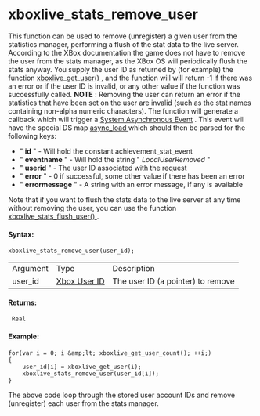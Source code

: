 # xboxlive_stats_remove_user

This function can be used to remove (unregister) a given user from the
statistics manager, performing a flush of the stat data to the live
server. According to the XBox documentation the game does not have to
remove the user from the stats manager, as the XBox OS will periodically
flush the stats anyway. You supply the user ID as returned by (for
example) the function [ xboxlive_get_user()
](../Users_And_Accounts/xboxlive_get_user) , and the function will
will return -1 if there was an error or if the user ID is invalid, or
any other value if the function was successfully called. **NOTE** :
Removing the user can return an error if the statistics that have been
set on the user are invalid (such as the stat names containing non-alpha
numeric characters). The function will generate a callback which will
trigger a [System Asynchronous
Event](../../../../The_Asset_Editors/Object_Properties/Async_Events/System)
. This event will have the special DS map [ async_load
](../../../GML_Overview/Variables/Builtin_Global_Variables/async_load)
which should then be parsed for the following keys:

-   " **id** " - Will hold the constant achievement_stat_event
-   " **eventname** " - Will hold the string " *LocalUserRemoved* "
-   " **userid** " - The user ID associated with the request
-   " **error** " - 0 if successful, some other value if there has been
    an error
-   " **errormessage** " - A string with an error message, if any is
    available

Note that if you want to flush the stats data to the live server at any
time without removing the user, you can use the function [
xboxlive_stats_flush_user() ](xboxlive_stats_flush_user) .

#### Syntax:

``` gml
xboxlive_stats_remove_user(user_id);
```

|          |                                                                                                                              |                                   |
|----------|------------------------------------------------------------------------------------------------------------------------------|-----------------------------------|
| Argument | Type                                                                                                                         | Description                       |
| user_id  |  [Xbox User ID](../../../../../GameMaker_Language/GML_Reference/UWP_And_XBox_Live/Users_And_Accounts/xboxlive_get_user)  | The user ID (a pointer) to remove |

#### Returns:

``` gml
 Real
```

#### Example:

``` gml
for(var i = 0; i &amp;lt; xboxlive_get_user_count(); ++i;)
{
    user_id[i] = xboxlive_get_user(i);
    xboxlive_stats_remove_user(user_id[i]);
}
```

The above code loop through the stored user account IDs and remove
(unregister) each user from the stats manager.

